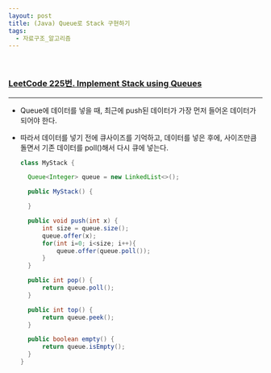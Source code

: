 ```yaml
---
layout: post
title: (Java) Queue로 Stack 구현하기 
tags:
  - 자료구조_알고리즘
---
```


<br>

### [LeetCode 225번. Implement Stack using Queues](https://leetcode.com/problems/implement-stack-using-queues/)

---

- Queue에 데이터를 넣을 때, 최근에 push된 데이터가 가장 먼저 들어온 데이터가 되어야 한다.

- 따라서 데이터를 넣기 전에 큐사이즈를 기억하고, 데이터를 넣은 후에, 사이즈만큼 돌면서 기존 데이터를 poll()해서 다시 큐에 넣는다. 
  
  ```java
  class MyStack {
  
    Queue<Integer> queue = new LinkedList<>();
  
    public MyStack() {
  
    }
  
    public void push(int x) {
        int size = queue.size();
        queue.offer(x);
        for(int i=0; i<size; i++){
            queue.offer(queue.poll());
        }
    }
  
    public int pop() {
        return queue.poll();
    }
  
    public int top() {
        return queue.peek();
    }
  
    public boolean empty() {
        return queue.isEmpty();
    }
  }
  ```

